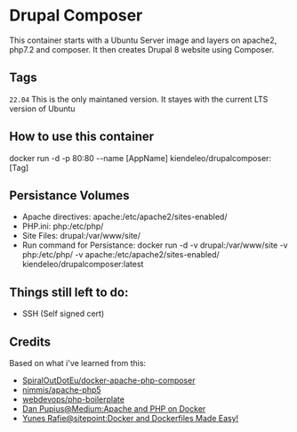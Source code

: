 # Drupal Composer
This container starts with a Ubuntu Server image and layers on apache2, php7.2 and composer.  It then creates Drupal 8 website using Composer.

## Tags
`22.04` This is the only maintaned version. It stayes with the current LTS version of Ubuntu

## How to use this container

docker run -d -p 80:80 --name [AppName] kiendeleo/drupalcomposer:[Tag]

## Persistance Volumes
- Apache directives: apache:/etc/apache2/sites-enabled/
- PHP.ini: php:/etc/php/
- Site Files: drupal:/var/www/site/
- Run command for Persistance: docker run -d -v drupal:/var/www/site -v php:/etc/php/ -v apache:/etc/apache2/sites-enabled/ kiendeleo/drupalcomposer:latest

## Things still left to do:
- SSH (Self signed cert)

## Credits
Based on what i've learned from this:
- [SpiralOutDotEu/docker-apache-php-composer](https://github.com/SpiralOutDotEu/docker-apache-php-composer)
- [nimmis/apache-php5](https://hub.docker.com/r/nimmis/apache-php5/~/dockerfile/)
- [webdevops/php-boilerplate](https://hub.docker.com/r/webdevops/php-boilerplate/~/dockerfile/)
- [Dan Pupius@Medium:Apache and PHP on Docker](https://medium.com/dev-tricks/apache-and-php-on-docker-44faef716150#.5bz3h5mgy)
- [Yunes Rafie@sitepoint:Docker and Dockerfiles Made Easy!](http://www.sitepoint.com/docker-and-dockerfiles-made-easy/)
